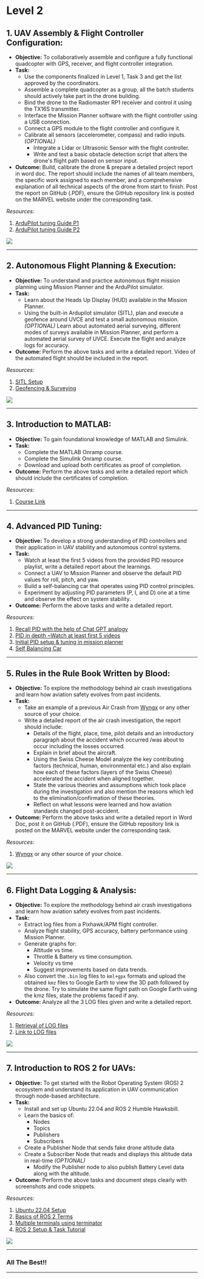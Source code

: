 # Level 2


## 1. **UAV Assembly & Flight Controller Configuration:**

- **Objective:** To collaboratively assemble and configure a fully functional quadcopter with GPS, receiver, and flight controller integration.
- **Task:**
  - Use the components finalized in Level 1, Task 3 and get the list approved by the coordinators.
  - Assemble a complete quadcopter as a group, all the batch students should actively take part in the drone building.
  - Bind the drone to the Radiomaster RP1 receiver and control it using the TX16S transmitter.
  - Interface the Mission Planner software with the flight controller using a USB connection.
  - Connect a GPS module to the flight controller and configure it.
  - Calibrate all sensors (accelerometer, compass) and radio inputs.
    *(OPTIONAL)*
    - Integrate a Lidar or Ultrasonic Sensor with the flight controller.
    - Write and test a basic obstacle detection script that alters the drone's flight path based on sensor input.
- **Outcome:** Build, calibrate the drone & prepare a detailed project report in word doc. The report should include the names of all team members, the specific work assigned to each member, and a comprehensive explanation of all technical aspects of the drone from start to finish. Post the report on GitHub (.PDF),  ensure the GitHub repository link is posted on the MARVEL website under the corresponding task.

*Resources:*
1. [ArduPilot tuning Guide P1](https://www.youtube.com/watch?v=m458L_0-0EY&t=956s)
2. [ArduPilot tuning Guide P2](https://www.youtube.com/watch?t=1644&v=R3WqLWLy4Cw)

![](https://github.com/Asshrayyyy/MARVEL-Aviation-/blob/main/DRONEAMS.jpg?raw=true)

---

## 2. **Autonomous Flight Planning & Execution:**

- **Objective:** To understand and practice autonomous flight mission planning using Mission Planner and the ArduPilot simulator.
- **Task:**
  - Learn about the Heads Up Display (HUD) available in the Mission Planner.
  - Using the built-in Ardupilot simulator (SITL), plan and execute a geofence around UVCE and test a small autonomous mission.
    *(OPTIONAL)*
    Learn about automated aerial surveying, different modes of surveys available in Mission Planner, and perform a automated aerial survey of UVCE.
    Execute the flight and analyze logs for accuracy.
- **Outcome:** Perform the above tasks and write a detailed report. Video of the automated flight should be included in the report.

*Resources:*
1. [SITL Setup](https://www.youtube.com/watch?v=gnSbaGDzrHE)
2. [Geofencing & Surveying](https://www.youtube.com/watch?v=rui2Trps2yc&list=PL41SZdWB8u1AxPLbf2VC0tkDq0HnbVPKz&index=2)

![](https://github.com/Asshrayyyy/MARVEL-Aviation-/blob/main/11111111111.png?raw=true)

---

## 3. **Introduction to MATLAB:**

- **Objective:** To gain foundational knowledge of MATLAB and Simulink.
- **Task:**
  - Complete the MATLAB Onramp course.
  - Complete the Simulink Onramp course.
  - Download and upload both certificates as proof of completion.
- **Outcome:** Perform the above tasks and write a detailed report which should include the certificates of completion.

*Resources:*
1. [Course Link](https://matlabacademy.mathworks.com/?page=1&sort=featured&s_tid=user_nav_learning)

---

## 4. **Advanced PID Tuning:**

- **Objective:** To develop a strong understanding of PID controllers and their application in UAV stability and autonomous control systems.
- **Task:**
  - Watch at least the first 5 videos from the provided PID resource playlist, write a detailed report about the learnings.
  - Connect a UAV to Mission Planner and observe the default PID values for roll, pitch, and yaw.
  - Build a self-balancing car that operates using PID control principles.
  - Experiment by adjusting PID parameters (P, I, and D) one at a time and observe the effect on system stability.
- **Outcome:** Perform the above tasks and write a detailed report.

*Resources:*
1. [Recall PID with the help of Chat GPT analogy](https://chatgpt.com/share/680dfe75-0d78-800a-af8a-337b6a9d852a)
2. [PID in depth ~Watch at least first 5 videos](https://www.youtube.com/watch?v=wkfEZmsQqiA&list=PLn8PRpmsu08pQBgjxYFXSsODEF3Jqmm-y&index=2)
3. [Initial PID setup & tuning in mission planner](https://www.youtube.com/watch?v=R3WqLWLy4Cw&t=2411s)
4. [Self Balancing Car](https://www.youtube.com/watch?v=pbJbpHjC3v0)

---

## 5. **Rules in the Rule Book Written by Blood:**

- **Objective:** To explore the methodology behind air crash investigations and learn how aviation safety evolves from past incidents.
- **Task:**
  - Take an example of a previous Air Crash  from [Wyngx](https://www.youtube.com/@_WyngX/videos) or any other source of your choice. 
  - Write a detailed report of the air crash investigation, the report should include:
    - Details of the flight, place, time, pilot details and an introductory paragraph about the accident which occurred /was about to occur including the losses occurred.
    - Explain in brief about the aircraft.
    - Using the Swiss Cheese Model analyze the key contributing factors (technical, human, environmental etc.) and also explain how each of these factors (layers of the Swiss Cheese) accelerated the accident when aligned together.
    - State the various theories and assumptions which took place during the investigation and also mention the reasons which led to the elimination/confirmation of these theories.
    - Reflect on what lessons were learned and how aviation standards changed post-accident.
- **Outcome:** Perform the above tasks and write a detailed report in Word Doc, post it on GitHub (.PDF),  ensure the GitHub repository link is posted on the MARVEL website under the corresponding task.

*Resources:*
1. [Wyngx](https://www.youtube.com/@_WyngX/videos) or any other source of your choice.

![](https://github.com/Asshrayyyy/MARVEL-Aviation-/blob/main/rules%20in%20the%20rulebook%20written%20by%20blood.png?raw=true)

---

## 6. **Flight Data Logging & Analysis:**

- **Objective:** To explore the methodology behind air crash investigations and learn how aviation safety evolves from past incidents.
- **Task:**
  - Extract log files from a Pixhawk/APM flight controller.
  - Analyze flight stability, GPS accuracy, battery performance using Mission Planner.
  - Generate graphs for:
    - Altitude vs time.
    - Throttle & Battery vs time consumption.
    - Velocity vs time
    - Suggest improvements based on data trends.
  - Also convert the `.bin` log files to `kml+gpx` formats and upload the obtained `kmz` files to Google Earth to view the 3D path followed by the drone. Try to simulate the same flight path on Google Earth using the kmz files, state the problems faced if any.
- **Outcome:** Analyze all the 3 LOG files given and write a detailed report.

*Resources:*
1. [Retrieval of LOG files](https://www.youtube.com/watch?v=xhBd9KSAfzg)
2. [Link to LOG files](https://github.com/Asshray-Sudhakar/MARVEL-Aviation-Students-Resources/tree/main/LOG%20Files)

![](https://github.com/Asshrayyyy/MARVEL-Aviation-/blob/main/black-box-update.jpg?raw=true)

---

## 7. **Introduction to ROS 2 for UAVs:**

- **Objective:** To get started with the Robot Operating System (ROS) 2 ecosystem and understand its application in UAV communication through node-based architecture.
- **Task:**
  - Install and set up Ubuntu 22.04 and ROS 2 Humble Hawksbill.
  - Learn the basics of:
    - Nodes
    - Topics
    - Publishers
    - Subscribers
  - Create a Publisher Node that sends fake drone altitude data
  - Create a Subscriber Node that reads and displays this altitude data in real-time
    *(OPTIONAL)*
    - Modify the Publisher node to also publish Battery Level data along with the altitude.
- **Outcome:** Perform the above tasks and document steps clearly with screenshots and code snippets.

*Resources:*
1. [Ubuntu 22.04 Setup](https://www.youtube.com/watch?v=hYaCCpvjsEY)
2. [Basics of ROS 2 Terms](https://www.youtube.com/shorts/hTHZC-x91ic)
3. [Multiple terminals using terminator](https://www.youtube.com/watch?v=cRS8q6vDI8Y&t=12s)
4. [ROS 2 Setup & Task Tutorial](https://www.youtube.com/watch?v=0aPbWsyENA8&list=PLLSegLrePWgJudpPUof4-nVFHGkB62Izy&index=2)

![](https://github.com/Asshrayyyy/MARVEL-Aviation-/blob/main/ROS%202.png?raw=true)

--- 
### All The Best!!

---
